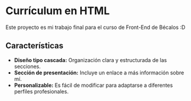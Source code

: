 # Currículum en HTML

Este proyecto es mi trabajo final para el curso de Front-End de Bécalos :D

## Características

- **Diseño tipo cascada:** Organización clara y estructurada de las secciones.
- **Sección de presentación:** Incluye un enlace a más información sobre mí.
- **Personalizable:** Es fácil de modificar para adaptarse a diferentes perfiles profesionales.

